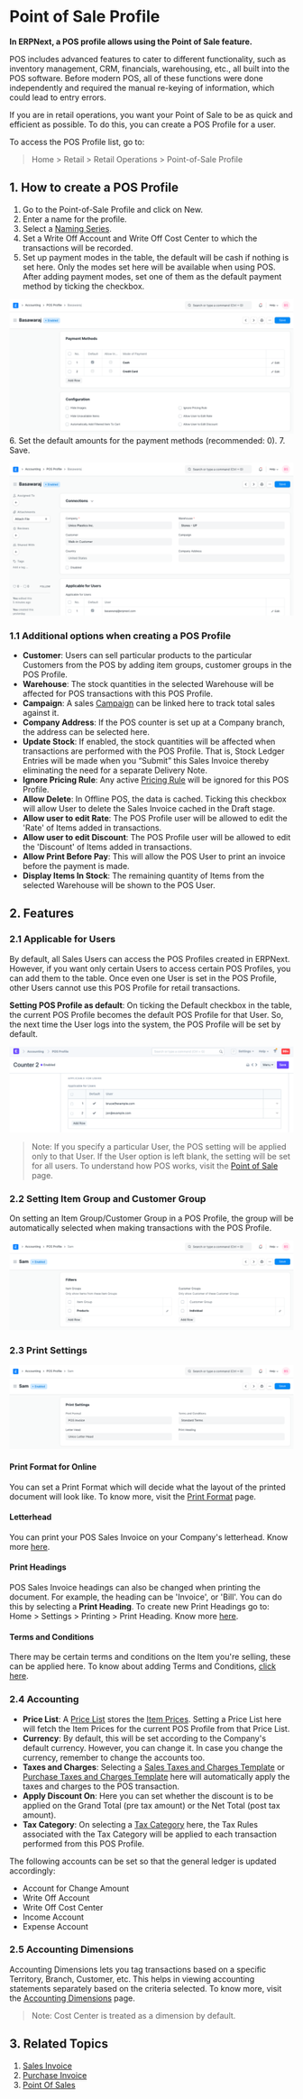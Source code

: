 
# Point of Sale Profile


**In ERPNext, a POS profile allows using the Point of Sale feature.**


POS includes advanced features to cater to different functionality, such as
inventory management, CRM, financials, warehousing, etc., all built into the
POS software. Before modern POS, all of these functions were done
independently and required the manual re-keying of information, which could
lead to entry errors.


If you are in retail operations, you want your Point of Sale to be as quick
and efficient as possible. To do this, you can create a POS Profile for a user.


To access the POS Profile list, go to:



> 
> Home > Retail > Retail Operations > Point-of-Sale Profile
> 
> 
> 


## 1. How to create a POS Profile


1. Go to the Point-of-Sale Profile and click on New.
2. Enter a name for the profile.
3. Select a [Naming Series](/docs/en/setting-up/settings/naming-series).
4. Set a Write Off Account and Write Off Cost Center to which the transactions will be recorded.
5. Set up payment modes in the table, the default will be cash if nothing is set here. Only the modes set here will be available when using POS. After adding payment modes, set one of them as the default payment method by ticking the checkbox.


![Payment Method in POS Profile](/files/payment-method-in-pos.png)
6. Set the default amounts for the payment methods (recommended: 0).
7. Save.


![POS Profile](/files/pos-profile.png)


### 1.1 Additional options when creating a POS Profile


* **Customer**: Users can sell particular products to the particular Customers from the POS by adding item groups, customer groups in the POS Profile.
* **Warehouse**: The stock quantities in the selected Warehouse will be affected for POS transactions with this POS Profile.
* **Campaign**: A sales [Campaign](/docs/en/CRM/campaign) can be linked here to track total sales against it.
* **Company Address**: If the POS counter is set up at a Company branch, the address can be selected here.
* **Update Stock**: If enabled, the stock quantities will be affected when transactions are performed with the POS Profile. That is, Stock Ledger Entries will be made when you “Submit” this Sales Invoice thereby eliminating the need for a separate Delivery Note.
* **Ignore Pricing Rule**: Any active [Pricing Rule](/docs/en/accounts/pricing-rule) will be ignored for this POS Profile.
* **Allow Delete**: In Offline POS, the data is cached. Ticking this checkbox will allow User to delete the Sales Invoice cached in the Draft stage.
* **Allow user to edit Rate**: The POS Profile user will be allowed to edit the 'Rate' of Items added in transactions.
* **Allow user to edit Discount**: The POS Profile user will be allowed to edit the 'Discount' of Items added in transactions.
* **Allow Print Before Pay**: This will allow the POS User to print an invoice before the payment is made.
* **Display Items In Stock**: The remaining quantity of Items from the selected Warehouse will be shown to the POS User.


## 2. Features


### 2.1 Applicable for Users


By default, all Sales Users can access the POS Profiles created in ERPNext. However, if you want only certain Users to access certain POS Profiles, you can add them to the table. Once even one User is set in the POS Profile, other Users cannot use this POS Profile for retail transactions.


**Setting POS Profile as default**: On ticking the Default checkbox in the table, the current POS Profile becomes the default POS Profile for that User. So, the next time the User logs into the system, the POS Profile will be set by default.


![POS User](/files/pos-profile-default.png)



> 
> Note: If you specify a particular User, the POS setting will be
>  applied only to that User. If the User option is left blank, the setting will
>  be set for all users. To understand how POS works, visit the [Point of Sale](/docs/en/accounts/point-of-sales) page.
> 
> 
> 


### 2.2 Setting Item Group and Customer Group


On setting an Item Group/Customer Group in a POS Profile, the group will be automatically selected when making transactions with the POS Profile.


![Filters in POS Profile](/files/filters-in-pos-profile.png)


### 2.3 Print Settings


![POS Print Settings](/files/pos-profile-in-print-settings.png)


#### Print Format for Online


You can set a Print Format which will decide what the layout of the printed document will look like. To know more, visit the [Print Format](/docs/en/setting-up/print/print-format) page.


#### Letterhead


You can print your POS Sales Invoice on your Company's letterhead. Know more [here](/docs/en/setting-up/print/letter-head).


#### Print Headings


POS Sales Invoice headings can also be changed when printing the document. For example, the heading can be 'Invoice', or 'Bill'. You can do this by selecting a **Print Heading**. To create new Print Headings go to: Home > Settings > Printing > Print Heading. Know more [here](/docs/en/setting-up/print/print-headings).


#### Terms and Conditions


There may be certain terms and conditions on the Item you're selling, these can be applied here. To know about adding Terms and Conditions, [click here](/docs/en/setting-up/print/terms-and-conditions).


### 2.4 Accounting


* **Price List**: A [Price List](/docs/en/stock/price-lists) stores the [Item Prices](/docs/en/stock/item-price). Setting a Price List here will fetch the Item Prices for the current POS Profile from that Price List.
* **Currency**: By default, this will be set according to the Company's default currency. However, you can change it. In case you change the currency, remember to change the accounts too.
* **Taxes and Charges**: Selecting a [Sales Taxes and Charges Template](/docs/en/selling/sales-taxes-and-charges-template) or [Purchase Taxes and Charges Template](/docs/en/buying/purchase-taxes-and-charges-template) here will automatically apply the taxes and charges to the POS transaction.
* **Apply Discount On**: Here you can set whether the discount is to be applied on the Grand Total (pre tax amount) or the Net Total (post tax amount).
* **Tax Category**: On selecting a [Tax Category](/docs/en/accounts/tax-category) here, the Tax Rules associated with the Tax Category will be applied to each transaction performed from this POS Profile.


The following accounts can be set so that the general ledger is updated accordingly:


* Account for Change Amount
* Write Off Account
* Write Off Cost Center
* Income Account
* Expense Account


### 2.5 Accounting Dimensions


Accounting Dimensions lets you tag transactions based on a specific Territory, Branch, Customer, etc. This helps in viewing accounting statements separately based on the criteria selected. To know more, visit the [Accounting Dimensions](/docs/en/accounts/accounting-dimensions) page.



> 
> Note: Cost Center is treated as a dimension by default.
> 
> 
> 


## 3. Related Topics


1. [Sales Invoice](/docs/en/accounts/sales-invoice)
2. [Purchase Invoice](/docs/en/accounts/purchase-invoice)
3. [Point Of Sales](/docs/en/accounts/point-of-sales)


